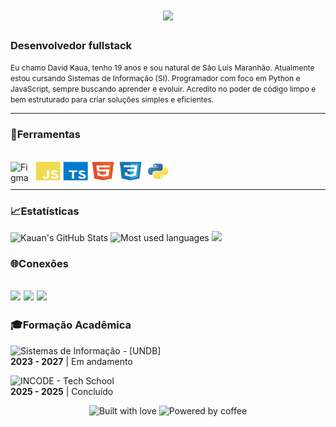 <h1 align="center">
<img src="https://readme-typing-svg.herokuapp.com/?font=Righteous&size=35&center=true&vCenter=true&width=500&height=70&duration=4000&lines=olá!+👋;+Me+chamo+David+kaua!;" />

### Desenvolvedor fullstack

<span style="font-size: 12px;">Eu chamo David Kaua, tenho 19 anos e sou natural de São Luís Maranhão. Atualmente estou cursando Sistemas de Informação (SI). Programador com foco em Python e JavaScript, sempre buscando aprender e evoluir. Acredito no poder de código limpo e bem estruturado para criar soluções simples e eficientes.</span>

---
### 🧰Ferramentas

<div style="display: inline_block"><br>
  <img align="center" alt="Rafa-Js" height="30" width="40" src="https://raw.githubusercontent.com/devicons/devicon/master/icons/javascript/javascript-plain.svg">
  <img align="center" alt="Rafa-Ts" height="30" width="40" src="https://raw.githubusercontent.com/devicons/devicon/master/icons/typescript/typescript-plain.svg">
  <img align="center" alt="Rafa-HTML" height="30" width="40" src="https://raw.githubusercontent.com/devicons/devicon/master/icons/html5/html5-original.svg">
  <img align="center" alt="Rafa-CSS" height="30" width="40" src="https://raw.githubusercontent.com/devicons/devicon/master/icons/css3/css3-original.svg">
  <img align="center" alt="Rafa-Python" height="30" width="40" src="https://raw.githubusercontent.com/devicons/devicon/master/icons/python/python-original.svg">
<img 
    width="30px" 
    style="padding-right: 10px;" 
    src="https://cdn.jsdelivr.net/gh/devicons/devicon@latest/icons/figma/figma-original.svg" 
    alt="Figma" 
    title="Figma" 
    align="left"
/>
  

---
 ### 📈Estatísticas
<!-- Estatísticas do GitHub -->
  <img src="https://github-readme-stats.vercel.app/api?username=david1kaua&show_icons=true&hide_border=true&title_color=f65aec&icon_color=F8D866&text_color=9f9f9f&bg_color=0d1117&count_private=true" alt="Kauan's GitHub Stats" height="180em"/>
  
  <!-- Linguagens mais usadas -->
  <img src="https://github-readme-stats.vercel.app/api/top-langs/?username=david1kaua&layout=compact&hide_border=true&title_color=f65aec&text_color=9f9f9f&bg_color=0d1117&count_private=true" alt="Most used languages" height="180em"/>
  
  <!-- Gráfico de contribuições -->
  <img src="https://github-profile-summary-cards.vercel.app/api/cards/profile-details?username=david1kaua&theme=radical" width="780"/>
  
</div>

### 🌐Conexões
<div>  
    
  <a href="https://instagram.com/DAVID_KAU_" target="_blank"><img src="https://img.shields.io/badge/-Instagram-%23E4405F?style=for-the-badge&logo=instagram&logoColor=white" target="_blank"></a>
  <a href = "mailto:davidkau.c@gmail.com"><img src="https://img.shields.io/badge/-Gmail-%23333?style=for-the-badge&logo=gmail&logoColor=white" target="_blank"></a>
  <a href="https://www.linkedin.com/in/davidkaua8232" target="_blank"><img src="https://img.shields.io/badge/-LinkedIn-%230077B5?style=for-the-badge&logo=linkedin&logoColor=white" target="_blank"></a> 
----
### 🎓Formação Acadêmica

![Sistemas de Informação - [UNDB]](https://img.shields.io/badge/Sistemas%20de%20Informação-[UNDB]-00BFFF?style=for-the-badge)  
**2023 - 2027** | Em andamento

![INCODE - Tech School](https://img.shields.io/badge/INCODE-Tech%20School-4CAF50?style=for-the-badge)  
**2025 - 2025** | Concluído
  <div align="center">
   <img src="https://forthebadge.com/images/badges/built-with-love.svg" alt="Built with love" />
   <img src="https://forthebadge.com/images/badges/powered-by-coffee.svg" alt="Powered by coffee" />
 </div>
